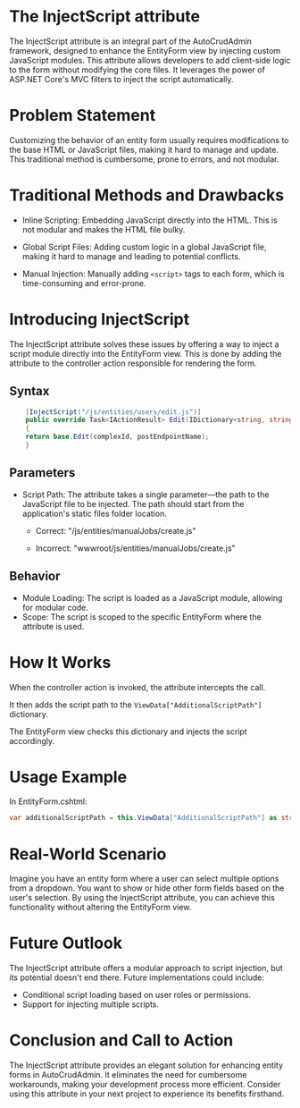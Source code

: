# The InjectScript attribute

The InjectScript attribute is an integral part of the AutoCrudAdmin framework, designed to enhance the EntityForm view by injecting custom JavaScript modules. This attribute allows developers to add client-side logic to the form without modifying the core files. It leverages the power of ASP.NET Core's MVC filters to inject the script automatically.

# Problem Statement 

Customizing the behavior of an entity form usually requires modifications to the base HTML or JavaScript files, making it hard to manage and update. This traditional method is cumbersome, prone to errors, and not modular.

# Traditional Methods and Drawbacks

- Inline Scripting: Embedding JavaScript directly into the HTML. This is not modular and makes the HTML file bulky.

- Global Script Files: Adding custom logic in a global JavaScript file, making it hard to manage and leading to potential conflicts.

- Manual Injection: Manually adding `<script>` tags to each form, which is time-consuming and error-prone.

# Introducing InjectScript

The InjectScript attribute solves these issues by offering a way to inject a script module directly into the EntityForm view. This is done by adding the attribute to the controller action responsible for rendering the form.

## Syntax
```csharp
    [InjectScript("/js/entities/users/edit.js")]
    public override Task<IActionResult> Edit(IDictionary<string, string> complexId, string postEndpointName)
    {
    return base.Edit(complexId, postEndpointName);
    }
```

## Parameters  

- Script Path: The attribute takes a single parameter—the path to the JavaScript file to be injected. The path should start from the application's static files folder location.

  - Correct: "/js/entities/manualJobs/create.js"

  - Incorrect: "wwwroot/js/entities/manualJobs/create.js"

## Behavior

- Module Loading: The script is loaded as a JavaScript module, allowing for modular code.
- Scope: The script is scoped to the specific EntityForm where the attribute is used.

# How It Works

When the controller action is invoked, the attribute intercepts the call. 

It then adds the script path to the `ViewData["AdditionalScriptPath"]` dictionary.

The EntityForm view checks this dictionary and injects the script accordingly.

# Usage Example

In EntityForm.cshtml:
```csharp
var additionalScriptPath = this.ViewData["AdditionalScriptPath"] as string;
```

# Real-World Scenario

Imagine you have an entity form where a user can select multiple options from a dropdown. You want to show or hide other form fields based on the user's selection. By using the InjectScript attribute, you can achieve this functionality without altering the EntityForm view.

# Future Outlook 

The InjectScript attribute offers a modular approach to script injection, but its potential doesn't end there. Future implementations could include:

- Conditional script loading based on user roles or permissions.
- Support for injecting multiple scripts.

# Conclusion and Call to Action

The InjectScript attribute provides an elegant solution for enhancing entity forms in AutoCrudAdmin. It eliminates the need for cumbersome workarounds, making your development process more efficient. Consider using this attribute in your next project to experience its benefits firsthand.